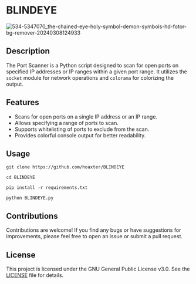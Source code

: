 # BLINDEYE

![534-5347070_the-chained-eye-holy-symbol-demon-symbols-hd-fotor-bg-remover-20240308124933](https://github.com/hoaxter/BLINDEYE/assets/141468297/7fd05d77-f4fd-47bb-a8a9-2107f471ddcf)


## Description
The Port Scanner is a Python script designed to scan for open ports on specified IP addresses or IP ranges within a given port range. It utilizes the `socket` module for network operations and `colorama` for colorizing the output.

## Features
- Scans for open ports on a single IP address or an IP range.
- Allows specifying a range of ports to scan.
- Supports whitelisting of ports to exclude from the scan.
- Provides colorful console output for better readability.

## Usage
```
git clone https://github.com/hoaxter/BLINDEYE
```
```
cd BLINDEYE
```
```
pip install -r requirements.txt
```
```
python BLINDEYE.py 
```

## Contributions
Contributions are welcome! If you find any bugs or have suggestions for improvements, please feel free to open an issue or submit a pull request.

## License
This project is licensed under the GNU General Public License v3.0. See the [LICENSE](LICENSE) file for details.

